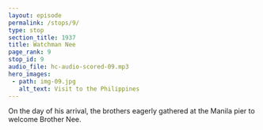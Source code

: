 ```yaml
---
layout: episode
permalink: /stops/9/
type: stop
section_title: 1937
title: Watchman Nee
page_rank: 9
stop_id: 9
audio_file: hc-audio-scored-09.mp3
hero_images:
 - path: img-09.jpg
   alt_text: Visit to the Philippines
---
```


On the day of his arrival, the brothers eagerly gathered at the Manila pier to welcome Brother Nee.

<!---
title: 倪柝聲

他來馬尼拉之日，弟兄們到碼頭歡迎他。
--->

<!--- TRANSCRIPT
On the day of his arrival in Manila, the brothers eagerly gathered at the pier to welcome Brother Nee. As the ship docked, it took a while before they saw a tall man standing by the railings, smiling and waving at them while waiting to disembark.

倪弟兄來馬尼拉之日，弟兄們到碼頭歡迎他，船靠了岸，看了好久，才見一位高個子的大漢站在欄干旁邊，笑微微的向他們揮揮手，等著下船。
-->